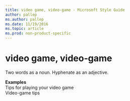 ```yaml
---
title: video game, video-game - Microsoft Style Guide
author: pallep
ms.author: pallep
ms.date: 11/19/2016
ms.topic: article
ms.prod: non-product-specific
---
```


# video game, video-game

Two words as a noun. Hyphenate as an adjective.

**Examples**  
Tips for playing your video game   
Video-game tips
